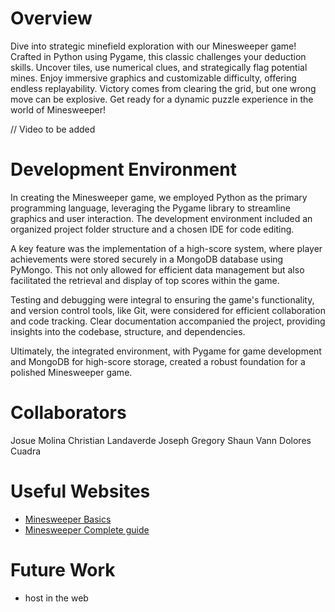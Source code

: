 # Overview

Dive into strategic minefield exploration with our Minesweeper game! Crafted in Python using Pygame, this classic challenges your deduction skills. Uncover tiles, use numerical clues, and strategically flag potential mines. Enjoy immersive graphics and customizable difficulty, offering endless replayability. Victory comes from clearing the grid, but one wrong move can be explosive. Get ready for a dynamic puzzle experience in the world of Minesweeper!

// Video to be added 

# Development Environment
In creating the Minesweeper game, we employed Python as the primary programming language, leveraging the Pygame library to streamline graphics and user interaction. The development environment included an organized project folder structure and a chosen IDE for code editing.

A key feature was the implementation of a high-score system, where player achievements were stored securely in a MongoDB database using PyMongo. This not only allowed for efficient data management but also facilitated the retrieval and display of top scores within the game.

Testing and debugging were integral to ensuring the game's functionality, and version control tools, like Git, were considered for efficient collaboration and code tracking. Clear documentation accompanied the project, providing insights into the codebase, structure, and dependencies.

Ultimately, the integrated environment, with Pygame for game development and MongoDB for high-score storage, created a robust foundation for a polished Minesweeper game.
# Collaborators

Josue Molina
Christian Landaverde 
Joseph Gregory
Shaun Vann
Dolores Cuadra


# Useful Websites

* [Minesweeper Basics](https://minesweepergame.com/strategy/how-to-play-minesweeper.php)
* [Minesweeper Complete guide](https://www.pygame.org/project/3555)

# Future Work

* host in the web
